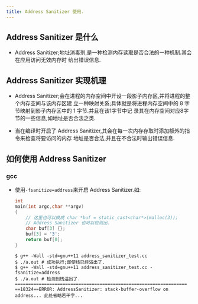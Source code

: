 ```yaml
---
title: Address Sanitizer 使用.
---
```


## Address Sanitizer 是什么
 
*   Address Sanitizer;地址消毒剂,是一种检测内存读取是否合法的一种机制.其会在应用访问无效内存时
    给出错误信息.

## Address Sanitizer 实现机理

*   Address Sanitizer;会在进程的内存空间中开设一段影子内存区,并将进程的整个内存空间与该内存区建
    立一种映射关系;具体就是将进程内存空间中的 8 字节映射到影子内存区中的 1 字节.并且在该1字节中记
    录其在内存空间对应8字节的一些信息,如地址是否合法之类.
    
*   当在编译时开启了 Address Sanitizer,其会在每一次内存存取时添加额外的指令来检查将要访问的内存
    地址是否合法,并且在不合法时输出错误信息.

## 如何使用 Address Sanitizer

### gcc

*   使用`-fsanitize=address`来开启 Address Sanitizer.如:
    
    ```c++
    int
    main(int argc,char **argv)
    {
        // 这里也可以换成 char *buf = static_cast<char*>(malloc(3)); 
        // Address Sanitizer 也可以检测出.
        char buf[3] {}; 
        buf[3] = '3';
        return buf[0];
    }
    ```

    ```shell
    $ g++ -Wall -std=gnu++11 address_sanitizer_test.cc 
    $ ./a.out # 成功执行;即使栈已经溢出了. 
    $ g++ -Wall -std=gnu++11 address_sanitizer_test.cc -fsanitize=address
    $ ./a.out # 检测到栈溢出了.
    =================================================================
    ==18324==ERROR: AddressSanitizer: stack-buffer-overflow on address... 此处省略若干字...
    ```
